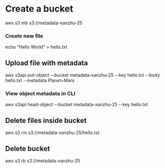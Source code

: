 # Create a bucket

aws s3 mb s3://metadata-xanzhu-25

### Create new file

echo "Hello World" > hello.txt

## Upload file with metadata

aws s3api put-object --bucket metadata-xanzhu-25 --key hello.txt --body hello.txt --metadata Planet=Mars


### View object metadata in CLI

aws s3api head-object --bucket metadata-xanzhu-25 --key hello.txt

## Delete files inside bucket

aws s3 rm s3://metadata-xanzhu-25/hello.txt

## Delete bucket 

aws s3 rb s3://metadata-xanzhu-25